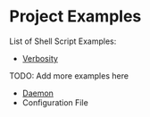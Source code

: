 # Project Examples

List of Shell Script Examples:
- [Verbosity](verbosity)

TODO: Add more examples here
- [Daemon](http://www.phcomp.co.uk/Tutorials/Unix-And-Linux/cat.php?file=SkeletonDaemon.sh)
- Configuration File
